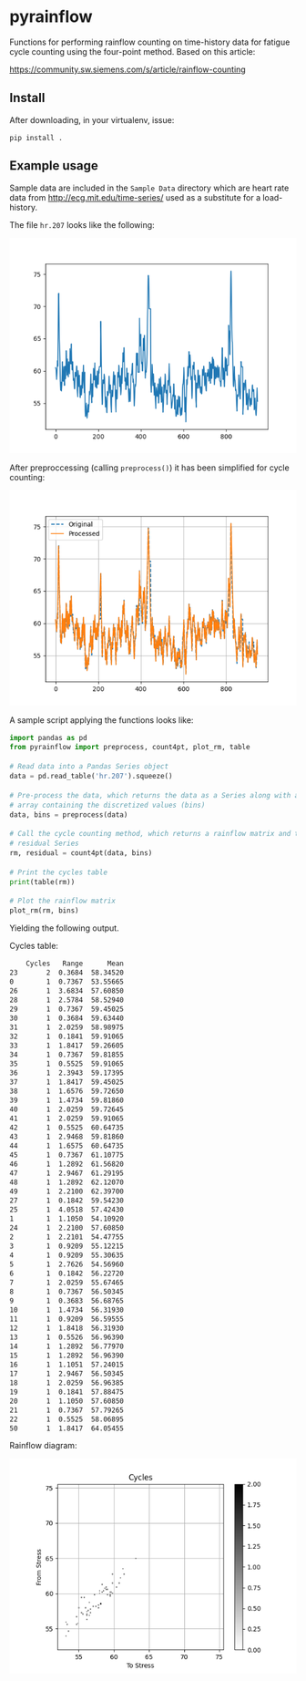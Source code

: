 # pyrainflow

Functions for performing rainflow counting on time-history data for fatigue
cycle counting using the four-point method. Based on this article:

https://community.sw.siemens.com/s/article/rainflow-counting

## Install

After downloading, in your virtualenv, issue:

    pip install .

## Example usage

Sample data are included in the `Sample Data` directory which are heart rate
data from http://ecg.mit.edu/time-series/ used as a substitute for a
load-history.

The file `hr.207` looks like the following:

![](Images/hr.207.png)

After preproccessing (calling `preprocess()`) it has been simplified for cycle
counting:

![](Images/hr.207_processed.png)

A sample script applying the functions looks like:

```Python
import pandas as pd
from pyrainflow import preprocess, count4pt, plot_rm, table

# Read data into a Pandas Series object
data = pd.read_table('hr.207').squeeze()

# Pre-process the data, which returns the data as a Series along with a numpy
# array containing the discretized values (bins)
data, bins = preprocess(data)

# Call the cycle counting method, which returns a rainflow matrix and the
# residual Series
rm, residual = count4pt(data, bins)

# Print the cycles table
print(table(rm))

# Plot the rainflow matrix
plot_rm(rm, bins)
```

Yielding the following output.

Cycles table:
```
    Cycles   Range      Mean
23       2  0.3684  58.34520
0        1  0.7367  53.55665
26       1  3.6834  57.60850
28       1  2.5784  58.52940
29       1  0.7367  59.45025
30       1  0.3684  59.63440
31       1  2.0259  58.98975
32       1  0.1841  59.91065
33       1  1.8417  59.26605
34       1  0.7367  59.81855
35       1  0.5525  59.91065
36       1  2.3943  59.17395
37       1  1.8417  59.45025
38       1  1.6576  59.72650
39       1  1.4734  59.81860
40       1  2.0259  59.72645
41       1  2.0259  59.91065
42       1  0.5525  60.64735
43       1  2.9468  59.81860
44       1  1.6575  60.64735
45       1  0.7367  61.10775
46       1  1.2892  61.56820
47       1  2.9467  61.29195
48       1  1.2892  62.12070
49       1  2.2100  62.39700
27       1  0.1842  59.54230
25       1  4.0518  57.42430
1        1  1.1050  54.10920
24       1  2.2100  57.60850
2        1  2.2101  54.47755
3        1  0.9209  55.12215
4        1  0.9209  55.30635
5        1  2.7626  54.56960
6        1  0.1842  56.22720
7        1  2.0259  55.67465
8        1  0.7367  56.50345
9        1  0.3683  56.68765
10       1  1.4734  56.31930
11       1  0.9209  56.59555
12       1  1.8418  56.31930
13       1  0.5526  56.96390
14       1  1.2892  56.77970
15       1  1.2892  56.96390
16       1  1.1051  57.24015
17       1  2.9467  56.50345
18       1  2.0259  56.96385
19       1  0.1841  57.88475
20       1  1.1050  57.60850
21       1  0.7367  57.79265
22       1  0.5525  58.06895
50       1  1.8417  64.05455
```

Rainflow diagram:

![](Images/demo_output_rainflow_matrix.png)
